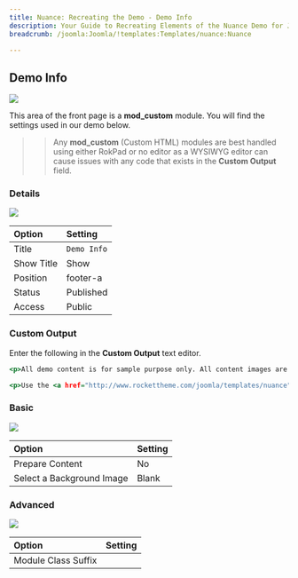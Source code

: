 ```yaml
---
title: Nuance: Recreating the Demo - Demo Info
description: Your Guide to Recreating Elements of the Nuance Demo for Joomla
breadcrumb: /joomla:Joomla/!templates:Templates/nuance:Nuance

---
```


Demo Info
-----

![][demo]

This area of the front page is a **mod_custom** module. You will find the settings used in our demo below.

>> Any **mod_custom** (Custom HTML) modules are best handled using either RokPad or no editor as a WYSIWYG editor can cause issues with any code that exists in the **Custom Output** field.

### Details

![][demo2]

| Option      | Setting     |
| :---------- | :---------- |
| Title       | `Demo Info` |
| Show Title  | Show        |
| Position    | footer-a    |
| Status      | Published   |
| Access      | Public      |

### Custom Output

Enter the following in the **Custom Output** text editor.

~~~ .html
<p>All demo content is for sample purpose only. All content images are freely available from <a href="http://unsplash.com">Unsplash</a>.</p>

<p>Use the <a href="http://www.rockettheme.com/joomla/templates/nuance">RocketLauncher</a> to install a demo equivalent onto your site.</p>
~~~

### Basic

![][demo3]

| Option                    | Setting     |
| :----------               | :---------- |
| Prepare Content           | No          |
| Select a Background Image | Blank       |

### Advanced

![][demo4]

| Option              | Setting     |
| :----------         | :---------- |
| Module Class Suffix |             |

[demo]: assets/demo_14.jpeg
[demo2]: assets/demo_14a.jpeg
[demo3]: assets/demo_14b.jpeg
[demo4]: assets/demo_14c.jpeg
